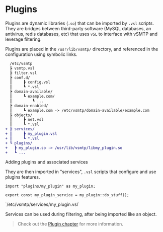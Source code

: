 # Plugins

Plugins are dynamic libraries (`.so`) that can be imported by `.vsl` scripts.
They are bridges between third-party software (MySQL databases, an antivirus, redis databases, etc) that uses `vSL` to interface with vSMTP and leverage filtering.

Plugins are placed in the `/usr/lib/vsmtp/` directory, and referenced in the configuration using symbolic links.

```diff
  /etc/vsmtp
  ┣ vsmtp.vsl
  ┣ filter.vsl
  ┣ conf.d/
  ┃     ┣ config.vsl
  ┃     ┗ *.vsl
  ┣ domain-available/
  ┃     ┗ example.com/
  ┃         ┗ ...
  ┣ domain-enabled/
  ┃     ┗ example.com -> /etc/vsmtp/domain-available/example.com
  ┣ objects/
  ┃     ┣ net.vsl
  ┃     ┗ *.vsl
+ ┣ services/
+ ┃     ┣ my_plugin.vsl
+ ┃     ┗ *.vsl
+ ┗ plugins/
+   ┣ my_plugin.so -> /usr/lib/vsmtp/libmy_plugin.so
+   ┗ ... 
```
<p class="ann"> Adding plugins and associated services </p>

They are then imported in "services", `.vsl` scripts that configure and use plugins features.

```rust,ignore
import "plugins/my_plugin" as my_plugin;

export const my_plugin_service = my_plugin::do_stuff();
```
<p class="ann"> `/etc/vsmtp/services/my_plugin.vsl` </p>

Services can be used during filtering, after being imported like an object.

> Check out the [Plugin chapter](../../plugins/plugins.md) for more information.